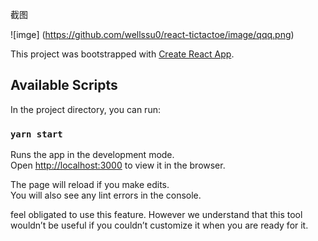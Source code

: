 截图

![imge] (https://github.com/wellssu0/react-tictactoe/image/qqq.png)












This project was bootstrapped with [Create React App](https://github.com/facebook/create-react-app).

## Available Scripts

In the project directory, you can run:

### `yarn start`

Runs the app in the development mode.<br />
Open [http://localhost:3000](http://localhost:3000) to view it in the browser.

The page will reload if you make edits.<br />
You will also see any lint errors in the console.

 feel obligated to use this feature. However we understand that this tool wouldn’t be useful if you couldn’t customize it when you are ready for it.
